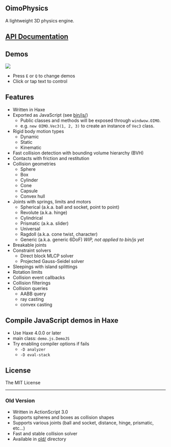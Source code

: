 OimoPhysics
---

A lightweight 3D physics engine.

## [API Documentation](https://saharan.github.io/OimoPhysics/)

## Demos
<a href="http://el-ement.com/etc/oimo/demos/"><img src="http://el-ement.com/etc/oimo/demos/thumbnail.png"></a>
* Press `E` or `Q` to change demos
* Click or tap text to control

## Features
* Written in Haxe
* Exported as JavaScript (see [bin/js/](./bin/js))
	* Public classes and methods will be exposed through `windwow.OIMO`.
	* e.g. `new OIMO.Vec3(1, 2, 3)` to create an instance of `Vec3` class.
* Rigid body motion types
	* Dynamic
	* Static
	* Kinematic
* Fast collision detection with bounding volume hierarchy (BVH)
* Contacts with friction and restitution
* Collision geometries
	* Sphere
	* Box
	* Cylinder
	* Cone
	* Capsule
	* Convex hull
* Joints with springs, limits and motors
	* Spherical (a.k.a. ball and socket, point to point)
	* Revolute (a.k.a. hinge)
	* Cylindrical
	* Prismatic (a.k.a. slider)
	* Universal
	* Ragdoll (a.k.a. cone twist, character)
	* Generic (a.k.a. generic 6DoF) *WIP, not applied to bin/js yet*
* Breakable joints
* Constraint solvers
	* Direct block MLCP solver
	* Projected Gauss-Seidel solver
* Sleepings with island splittings
* Rotation limits
* Collision event callbacks
* Collision filterings
* Collision queries
	* AABB query
	* ray casting
	* convex casting

## Compile JavaScript demos in Haxe
* Use Haxe 4.0.0 or later
* main class: `demo.js.DemoJS`
* Try enabling compiler options if fails
	* `-D analyzer`
	* `-D eval-stack`

## License
The MIT License

---

### Old Version
* Written in ActionScript 3.0
* Supports spheres and boxes as collision shapes
* Supports various joints (ball and socket, distance, hinge, prismatic, etc...)
* Fast and stable collision solver
* Available in [old/](./old) directory
